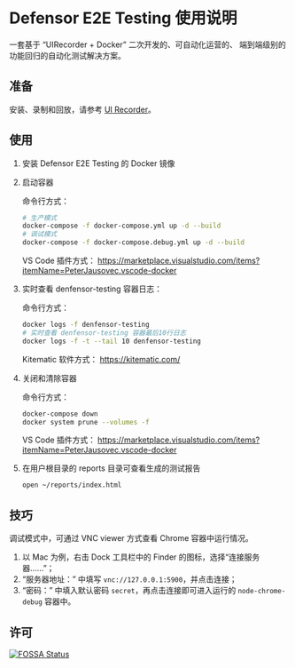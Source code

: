 # Defensor E2E Testing 使用说明

一套基于 “UIRecorder + Docker” 二次开发的、可自动化运营的、 端到端级别的功能回归的自动化测试解决方案。

## 准备

安装、录制和回放，请参考 [UI Recorder](https://github.com/alibaba/uirecorder)。

## 使用

1. 安装 Defensor E2E Testing 的 Docker 镜像

2. 启动容器

   命令行方式：

   ```bash
   # 生产模式
   docker-compose -f docker-compose.yml up -d --build
   # 调试模式
   docker-compose -f docker-compose.debug.yml up -d --build
   ```

   VS Code 插件方式：
   https://marketplace.visualstudio.com/items?itemName=PeterJausovec.vscode-docker

3. 实时查看 denfensor-testing 容器日志：

   命令行方式：

   ```bash
   docker logs -f denfensor-testing
   # 实时查看 denfensor-testing 容器最后10行日志
   docker logs -f -t --tail 10 denfensor-testing
   ```

   Kitematic 软件方式：
   https://kitematic.com/

4. 关闭和清除容器

   命令行方式：

   ```bash
   docker-compose down
   docker system prune --volumes -f
   ```

   VS Code 插件方式：
   https://marketplace.visualstudio.com/items?itemName=PeterJausovec.vscode-docker

5. 在用户根目录的 reports 目录可查看生成的测试报告

   ```bash
   open ~/reports/index.html
   ```

## 技巧

调试模式中，可通过 VNC viewer 方式查看 Chrome 容器中运行情况。

1. 以 Mac 为例，右击 Dock 工具栏中的 Finder 的图标，选择“连接服务器……”；
2. “服务器地址：” 中填写 `vnc://127.0.0.1:5900`，并点击连接；
3. “密码：” 中填入默认密码 `secret`，再点击连接即可进入运行的  `node-chrome-debug` 容器中。

## 许可

[![FOSSA Status](https://app.fossa.io/api/projects/git%2Bgithub.com%2FTingGe%2Fdefensor-e2e-testing.svg?type=large)](https://app.fossa.io/projects/git%2Bgithub.com%2FTingGe%2Fdefensor-e2e-testing?ref=badge_large)